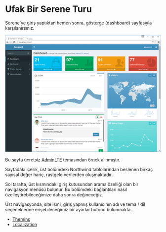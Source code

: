 # Ufak Bir Serene Turu

Serene'ye giriş yaptıktan hemen sonra, gösterge (dashboard) sayfasıyla karşılanırsınız.

![Serene Dashboard](img/serene_dashboard.png)

Bu sayfa ücretsiz [AdminLTE](https://almsaeedstudio.com/themes/AdminLTE/index.html) temasından örnek alınmıştır. 

Sayfadaki içerik, üst bölümdeki Northwind tablolarından beslenen birkaç sayısal değer hariç, rastgele verilerden oluşmaktadır.

Sol tarafta, üst kısmındaki giriş kutusundan arama özelliği olan bir navigasyon menüsü bulunur. Bu bölümdeki bağlantıları nasıl özelleştirebileceğimize daha sonra değineceğiz.

Üst navigasyonda, site ismi, giriş yapmış kullanıcının adı ve tema / dil seçeneklerine erişebileceğimiz bir ayarlar butonu bulunmakta.

* [Theming](theming.md)
* [Localization](localization.md)
